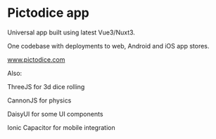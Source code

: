 # Pictodice app

Universal app built using latest Vue3/Nuxt3.

One codebase with deployments to web, Android and iOS app stores.


www.pictodice.com

Also:

ThreeJS for 3d dice rolling

CannonJS for physics

DaisyUI for some UI components

Ionic Capacitor for mobile integration
